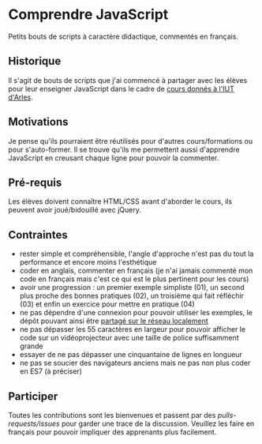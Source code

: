 # Comprendre JavaScript

Petits bouts de scripts à caractère didactique, commentés en français.


## Historique

Il s'agit de bouts de scripts que j'ai commencé à partager avec les élèves pour leur enseigner JavaScript dans le cadre de [cours donnés à l'IUT d'Arles](https://larlet.fr/david/blog/2014/cours-iut-arles/).


## Motivations

Je pense qu'ils pourraient être réutilisés pour d'autres cours/formations ou pour s'auto-former. Il se trouve qu'ils me permettent aussi d'apprendre JavaScript en creusant chaque ligne pour pouvoir la commenter.


## Pré-requis

Les élèves doivent connaître HTML/CSS avant d'aborder le cours, ils peuvent avoir joué/bidouillé avec jQuery.


## Contraintes

* rester simple et compréhensible, l'angle d'approche n'est pas du tout la performance et encore moins l'esthétique
* coder en anglais, commenter en français (je n'ai jamais commenté mon code en français mais c'est ce qui est le plus pertinent pour les cours)
* avoir une progression : un premier exemple simpliste (01), un second plus proche des bonnes pratiques (02), un troisième qui fait réfléchir (03) et enfin un exercice pour mettre en pratique (04)
* ne pas dépendre d'une connexion pour pouvoir utiliser les exemples, le dépôt pouvant ainsi être [partagé sur le réseau localement](http://scopyleft.fr/blog/2013/du-code-acentre/)
* ne pas dépasser les 55 caractères en largeur pour pouvoir afficher le code sur un vidéoprojecteur avec une taille de police suffisamment grande
* essayer de ne pas dépasser une cinquantaine de lignes en longueur
* ne pas se soucier des navigateurs anciens mais ne pas non plus coder en ES7 (à préciser)


## Participer

Toutes les contributions sont les bienvenues et passent par des *pulls-requests/issues* pour garder une trace de la discussion. Veuillez les faire en français pour pouvoir impliquer des apprenants plus facilement.
